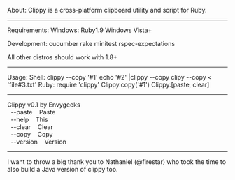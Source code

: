 About:
Clippy is a  cross-platform clipboard utility and script for Ruby.

---
Requirements:
  Windows:
    Ruby1.9
    Windows Vista+

  Development:
    cucumber
    rake
    minitest
    rspec-expectations

All other distros should work with 1.8+

---
Usage:
  Shell:
    clippy --copy '#1'
    echo '#2' |clippy --copy
    clipy --copy < 'file#3.txt'
  Ruby:
    require 'clippy'
    Clippy.copy('#1')
    Clippy.[paste, clear]

---
Clippy v0.1 by Envygeeks<br />
&nbsp;&nbsp;--paste&nbsp;&nbsp;&nbsp;&nbsp;Paste<br />
&nbsp;&nbsp;--help&nbsp;&nbsp;&nbsp;&nbsp;This<br />
&nbsp;&nbsp;--clear&nbsp;&nbsp;&nbsp;&nbsp;Clear<br />
&nbsp;&nbsp;--copy&nbsp;&nbsp;&nbsp;&nbsp;Copy<br />
&nbsp;&nbsp;--version&nbsp;&nbsp;&nbsp;&nbsp;Version

---
I want to throw a big  thank you to Nathaniel (@firestar) who took the time to
also build a Java version of clippy too.
